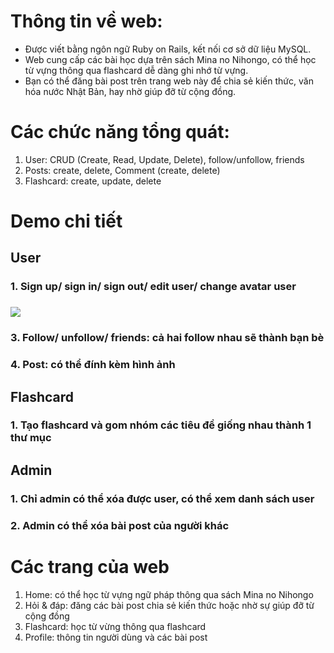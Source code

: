 # Thông tin về web:
   - Được viết bằng ngôn ngữ Ruby on Rails, kết nối cơ sở dữ liệu MySQL.
   - Web cung cấp các bài học dựa trên sách Mina no Nihongo, có thể học từ vựng thông qua flashcard dễ dàng ghi nhớ từ vựng.
   - Bạn có thể đăng bài post trên trang web này để chia sẻ kiến thức, văn hóa nước Nhật Bản, hay nhờ giúp đỡ từ cộng đồng.
   
# Các chức năng tổng quát:
   1. User: CRUD (Create, Read, Update, Delete), follow/unfollow, friends
   2. Posts: create, delete, Comment (create, delete)
   3. Flashcard: create, update, delete

# Demo chi tiết
## User
### 1. Sign up/ sign in/ sign out/ edit user/ change avatar user
### ![](https://www.youtube.com/watch?v=jTwPjvQkNvE)
### 3. Follow/ unfollow/ friends: cả hai follow nhau sẽ thành bạn bè
### 4. Post: có thể đính kèm hình ảnh

## Flashcard
### 1. Tạo flashcard và gom nhóm các tiêu đề giống nhau thành 1 thư mục

## Admin 
### 1. Chỉ admin có thể xóa được user, có thể xem danh sách user
### 2. Admin có thể xóa bài post của người khác

# Các trang của web
   1. Home: có thể học từ vựng ngữ pháp thông qua sách Mina no Nihongo
   2. Hỏi & đáp: đăng các bài post chia sẻ kiến thức hoặc nhờ sự giúp đỡ từ cộng đồng
   3. Flashcard: học từ vừng thông qua flashcard
   4. Profile: thông tin người dùng và các bài post
